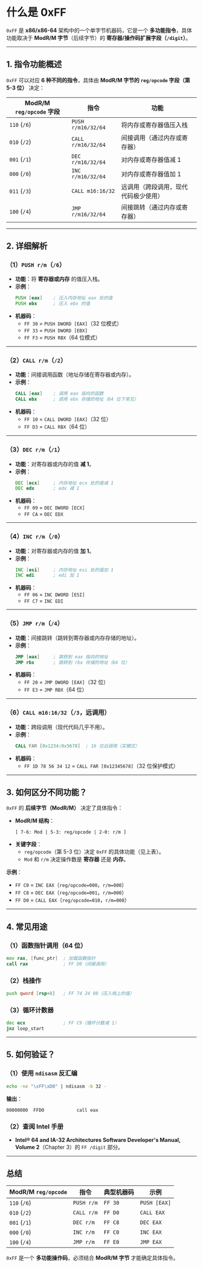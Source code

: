 # 什么是 0xFF
`0xFF` 是 **x86/x86-64** 架构中的一个单字节机器码，它是一个 **多功能指令**，具体功能取决于 **ModR/M 字节**（后续字节）的 **寄存器/操作码扩展字段（`/digit`）**。  

---

## **1. 指令功能概述**
`0xFF` 可以对应 **6 种不同的指令**，具体由 **ModR/M 字节的 `reg/opcode` 字段（第 5-3 位）** 决定：

| **ModR/M `reg/opcode` 字段** | **指令** | **功能** |
|-----------------------------|----------|----------|
| `110` (`/6`) | `PUSH r/m16/32/64` | 将内存或寄存器值压入栈 |
| `010` (`/2`) | `CALL r/m16/32/64` | 间接调用（通过内存或寄存器） |
| `001` (`/1`) | `DEC r/m16/32/64` | 对内存或寄存器值减 1 |
| `000` (`/0`) | `INC r/m16/32/64` | 对内存或寄存器值加 1 |
| `011` (`/3`) | `CALL m16:16/32` | 远调用（跨段调用，现代代码极少使用） |
| `100` (`/4`) | `JMP r/m16/32/64` | 间接跳转（通过内存或寄存器） |

---

## **2. 详细解析**
### **（1）`PUSH r/m`（`/6`）**
- **功能**：将 **寄存器或内存** 的值压入栈。
- **示例**：
  ```asm
  PUSH [eax]    ; 压入内存地址 eax 处的值
  PUSH ebx      ; 压入 ebx 的值
  ```
- **机器码**：
  - `FF 30` = `PUSH DWORD [EAX]`（32 位模式）
  - `FF 33` = `PUSH DWORD [EBX]`
  - `FF F3` = `PUSH RBX`（64 位模式）

---

### **（2）`CALL r/m`（`/2`）**
- **功能**：间接调用函数（地址存储在寄存器或内存）。
- **示例**：
  ```asm
  CALL [eax]    ; 调用 eax 指向的函数
  CALL ebx      ; 调用 ebx 存储的地址（64 位下常见）
  ```
- **机器码**：
  - `FF 10` = `CALL DWORD [EAX]`（32 位）
  - `FF D3` = `CALL RBX`（64 位）

---

### **（3）`DEC r/m`（`/1`）**
- **功能**：对寄存器或内存的值 **减 1**。
- **示例**：
  ```asm
  DEC [ecx]     ; 内存地址 ecx 处的值减 1
  DEC edx       ; edx 减 1
  ```
- **机器码**：
  - `FF 09` = `DEC DWORD [ECX]`
  - `FF CA` = `DEC EDX`

---

### **（4）`INC r/m`（`/0`）**
- **功能**：对寄存器或内存的值 **加 1**。
- **示例**：
  ```asm
  INC [esi]     ; 内存地址 esi 处的值加 1
  INC edi       ; edi 加 1
  ```
- **机器码**：
  - `FF 06` = `INC DWORD [ESI]`
  - `FF C7` = `INC EDI`

---

### **（5）`JMP r/m`（`/4`）**
- **功能**：间接跳转（跳转到寄存器或内存存储的地址）。
- **示例**：
  ```asm
  JMP [eax]     ; 跳转到 eax 指向的地址
  JMP rbx       ; 跳转到 rbx 存储的地址（64 位）
  ```
- **机器码**：
  - `FF 20` = `JMP DWORD [EAX]`（32 位）
  - `FF E3` = `JMP RBX`（64 位）

---

### **（6）`CALL m16:16/32`（`/3`，远调用）**
- **功能**：跨段调用（现代代码几乎不用）。
- **示例**：
  ```asm
  CALL FAR [0x1234:0x5678]  ; 16 位远调用（实模式）
  ```
- **机器码**：
  - `FF 1D 78 56 34 12` = `CALL FAR [0x12345678]`（32 位保护模式）

---

## **3. 如何区分不同功能？**
`0xFF` 的 **后续字节（ModR/M）** 决定了具体指令：
- **ModR/M 结构**：
  ```
  [ 7-6: Mod | 5-3: reg/opcode | 2-0: r/m ]
  ```
- **关键字段**：
  - `reg/opcode`（第 5-3 位）决定 `0xFF` 的具体功能（见上表）。
  - `Mod` 和 `r/m` 决定操作数是 **寄存器** 还是 **内存**。

**示例**：
- `FF C0` = `INC EAX`（`reg/opcode=000`，`r/m=000`）
- `FF C8` = `DEC EAX`（`reg/opcode=001`，`r/m=000`）
- `FF D0` = `CALL EAX`（`reg/opcode=010`，`r/m=000`）

---

## **4. 常见用途**
### **（1）函数指针调用（64 位）**
```asm
mov rax, [func_ptr]  ; 加载函数指针
call rax             ; FF D0（间接调用）
```

### **（2）栈操作**
```asm
push qword [rsp+8]   ; FF 74 24 08（压入栈上的值）
```

### **（3）循环计数器**
```asm
dec ecx              ; FF C9（循环计数减 1）
jnz loop_start
```

---

## **5. 如何验证？**
### **（1）使用 `ndisasm` 反汇编**
```bash
echo -ne "\xFF\xD0" | ndisasm -b 32 -
```
**输出**：
```
00000000  FFD0            call eax
```

### **（2）查阅 Intel 手册**
- **Intel® 64 and IA-32 Architectures Software Developer's Manual, Volume 2**（Chapter 3）的 `FF /digit` 部分。

---

## **总结**
| **ModR/M `reg/opcode`** | **指令** | **典型机器码** | **示例** |
|------------------------|----------|----------------|----------|
| `110` (`/6`) | `PUSH r/m` | `FF 30` | `PUSH [EAX]` |
| `010` (`/2`) | `CALL r/m` | `FF D0` | `CALL EAX` |
| `001` (`/1`) | `DEC r/m` | `FF C8` | `DEC EAX` |
| `000` (`/0`) | `INC r/m` | `FF C0` | `INC EAX` |
| `100` (`/4`) | `JMP r/m` | `FF E0` | `JMP EAX` |

`0xFF` 是一个 **多功能操作码**，必须结合 **ModR/M 字节** 才能确定具体指令。